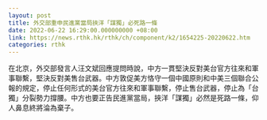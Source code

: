 ```yaml
---
layout: post
title: 外交部重申民進黨當局挾洋「謀獨」必死路一條
date: 2022-06-22 16:29:00.000000000 +08:00
link: https://news.rthk.hk/rthk/ch/component/k2/1654225-20220622.htm
categories: rthk
---
```


在北京，外交部發言人汪文斌回應提問時說，中方一貫堅決反對美台官方往來和軍事聯繫，堅決反對美售台武器。中方敦促美方恪守一個中國原則和中美三個聯合公報的規定，停止任何形式的美台官方往來和軍事聯繫，停止售台武器，停止為「台獨」分裂勢力撐腰。中方也要正告民進黨當局，挾洋「謀獨」必然是死路一條，仰人鼻息終將淪為棄子。
